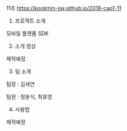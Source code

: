 
11조  https://kookmin-sw.github.io/2018-cap1-11

1. 프로잭트 소개

모바일 플랫폼 SDK

2. 소개 영상

제작예정

3. 팀 소개

팀장 : 김세연

팀원 : 정윤식, 최휴영

4. 사용법

제작예정
